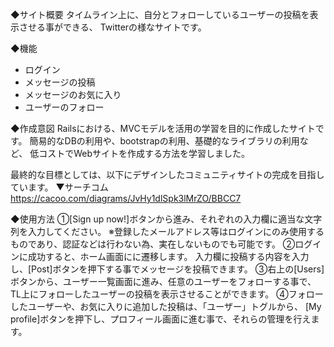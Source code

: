 ◆サイト概要
タイムライン上に、自分とフォローしているユーザーの投稿を表示させる事ができる、
Twitterの様なサイトです。

◆機能
- ログイン
- メッセージの投稿
- メッセージのお気に入り
- ユーザーのフォロー

◆作成意図
Railsにおける、MVCモデルを活用の学習を目的に作成したサイトです。
簡易的なDBの利用や、bootstrapの利用、基礎的なライブラリの利用など、
低コストでWebサイトを作成する方法を学習しました。

最終的な目標としては、以下にデザインしたコミュニティサイトの完成を目指しています。
▼サーチコム
https://cacoo.com/diagrams/JvHy1dlSpk3lMrZO/BBCC7

◆使用方法
①[Sign up now!]ボタンから進み、それぞれの入力欄に適当な文字列を入力してください。
※登録したメールアドレス等はログインにのみ使用するものであり、認証などは行わない為、実在しないものでも可能です。
②ログインに成功すると、ホーム画面にに遷移します。
入力欄に投稿する内容を入力し、[Post]ボタンを押下する事でメッセージを投稿できます。
③右上の[Users]ボタンから、ユーザー一覧画面に進み、任意のユーザーをフォローする事で、
TL上にフォローしたユーザーの投稿を表示させることができます。
④フォローしたユーザーや、お気に入りに追加した投稿は、「ユーザー」トグルから、
[My profile]ボタンを押下し、プロフィール画面に進む事で、それらの管理を行えます。
